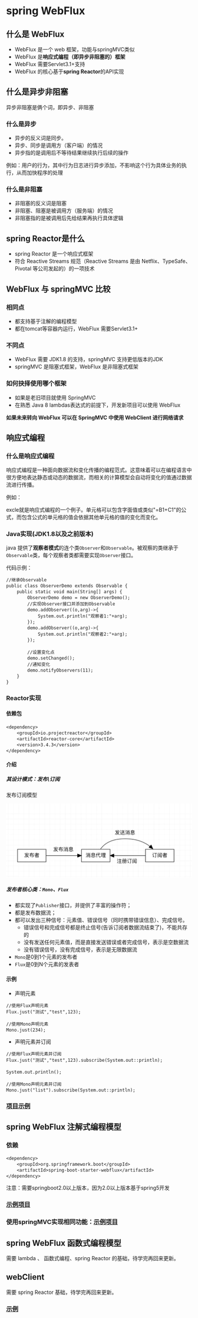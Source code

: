 # spring WebFlux

## 什么是 WebFlux 

- WebFlux 是一个 web 框架，功能与springMVC类似
- WebFlux 是**响应式编程（即异步非阻塞的）框架** 
- WebFlux 需要Servlet3.1+支持
- WebFlux 的核心基于**spring Reactor**的API实现

## 什么是异步非阻塞

异步非阻塞是俩个词，即异步、非阻塞

### 什么是异步

- 异步的反义词是同步。
- 异步、同步是调用方（客户端）的情况
- 异步指的是调用后不等待结果继续执行后续的操作

例如：用户的行为，其中行为日志进行异步添加，不影响这个行为具体业务的执行，从而加快程序的处理

### 什么是非阻塞

- 非阻塞的反义词是阻塞
- 非阻塞、阻塞是被调用方（服务端）的情况
- 非阻塞指的是被调用后先给结果再执行具体逻辑

## spring Reactor是什么

- spring Reactor 是一个响应式框架
- 符合 Reactive Streams 规范（Reactive Streams 是由 Netflix、TypeSafe、Pivotal 等公司发起的）的一项技术

## WebFlux 与 springMVC 比较

### 相同点
- 都支持基于注解的编程模型
- 都在tomcat等容器内运行，WebFlux 需要Servlet3.1+

### 不同点
- WebFlux 需要 JDK1.8 的支持，springMVC 支持更低版本的JDK
- springMVC 是阻塞式框架，WebFlux 是非阻塞式框架

### 如何抉择使用哪个框架
- 如果是老旧项目就使用 SpringMVC
- 在熟悉 Java 8 lambdas表达式的前提下，开发新项目可以使用 WebFlux

**如果未来转向 WebFlux 可以在 SpringMVC 中使用 WebClient 进行网络请求**


## 响应式编程

### 什么是响应式编程

响应式编程是一种面向数据流和变化传播的编程范式。这意味着可以在编程语言中很方便地表达静态或动态的数据流，而相关的计算模型会自动将变化的值通过数据流进行传播。

例如：

excle就是响应式编程的一个例子。单元格可以包含字面值或类似"=B1+C1"的公式，而包含公式的单元格的值会依据其他单元格的值的变化而变化。

### Java实现(JDK1.8以及之前版本)

java 提供了**观察者模式**的连个类`Observer`和`Observable`。被观察的类继承于`Observable`类，每个观察者类都需要实现`Observer`接口。

代码示例：

```
//继承Observable
public class ObserverDemo extends Observable {
    public static void main(String[] args) {
        ObserverDemo demo = new ObserverDemo();
        //实现Observer接口并添加到Observable
        demo.addObserver((o,arg)->{
            System.out.println("观察者1:"+arg);
        });
        demo.addObserver((o,arg)->{
            System.out.println("观察者2:"+arg);
        });

        //设置变化点
        demo.setChanged();
        //通知变化
        demo.notifyObservers(11);
    }
}
```

### Reactor实现

#### 依赖包

```
<dependency>
    <groupId>io.projectreactor</groupId>
    <artifactId>reactor-core</artifactId>
    <version>3.4.3</version>
</dependency>
```

#### 介绍

##### 其设计模式：发布\订阅

发布订阅模型

![](./images/publish-subscribe-model.jpg)

##### 发布者核心类：`Mono`、`Flux`
- 都实现了`Publisher`接口，并提供了丰富的操作符；
- 都是发布数据流；
- 都可以发出三种信号：元素值、错误信号（同时携带错误信息）、完成信号。
	- 错误信号和完成信号都是终止信号(告诉订阅者数据流结束了)，不能共存的
	- 没有发送任何元素值，而是直接发送错误或者完成信号，表示是空数据流
	- 没有错误信号，没有完成信号，表示是无限数据流
- `Mono`是0到1个元素的发布者
- `Flux`是0到N个元素的发表者

#### 示例
- 声明元素

```
//使用Flux声明元素
Flux.just("测试","test",123);

//使用Mono声明元素
Mono.just(234);
```

- 声明元素并订阅

```
//使用Flux声明元素并订阅
Flux.just("测试","test",123).subscribe(System.out::println);

System.out.println();

//使用Mono声明元素并订阅
Mono.just("list").subscribe(System.out::println);
```

### [项目示例](./spring-framework-demo/webFlux-reactive-programming)

## <div id="webFulx-annotation"></div>spring WebFlux 注解式编程模型

### 依赖

```
<dependency>
    <groupId>org.springframework.boot</groupId>
    <artifactId>spring-boot-starter-webflux</artifactId>
</dependency>
```

注意：需要springboot2.0以上版本，因为2.0以上版本基于spring5开发

### [示例项目](./spring-framework-demo/webFlux-annotation)

### 使用springMVC实现相同功能：[示例项目](./spring-framework-demo/MVC-annotation)


## <div id="webFulx-func"></div>spring WebFlux 函数式编程模型

需要 lambda 、 函数式编程、spring Reactor 的基础，待学完再回来更新。

## <div id="webFulx-client"></div>webClient

需要 spring Reactor 基础，待学完再回来更新。

### [示例](./spring-framework-demo/webFlux-annotation/src/test/java/top/ersut/webflux/controller/UserControllerTest.java)